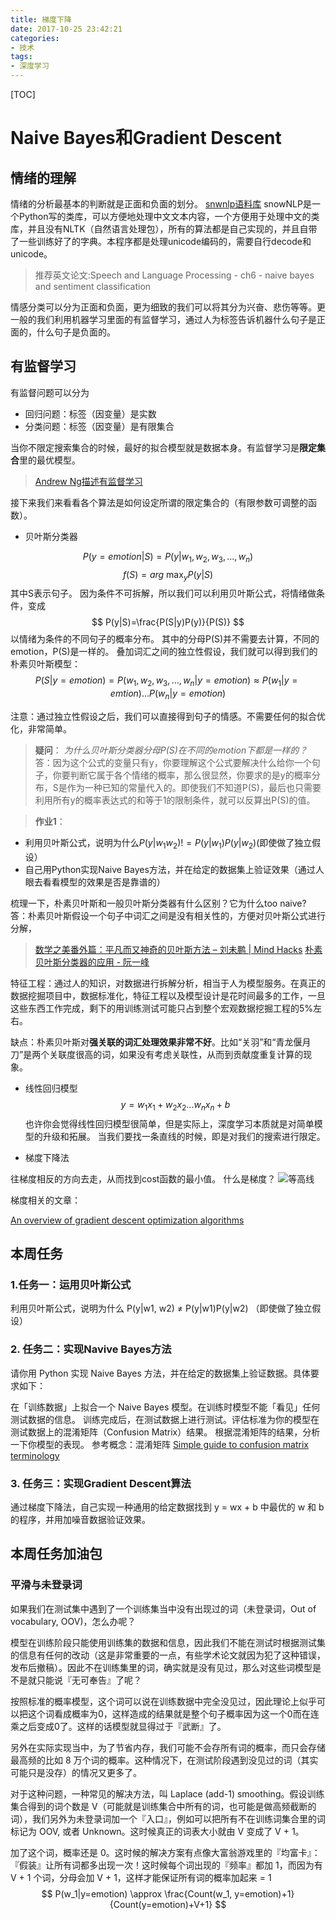 ```yaml
---
title: 梯度下降
date: 2017-10-25 23:42:21
categories:
- 技术
tags:
- 深度学习
---
```

[TOC]

# Naive Bayes和Gradient Descent

## 情绪的理解
情绪的分析最基本的判断就是正面和负面的划分。
[snwnlp语料库](https://github.com/isnowfy/snownlp)
snowNLP是一个Python写的类库，可以方便地处理中文文本内容，一个方便用于处理中文的类库，并且没有NLTK（自然语言处理包），所有的算法都是自己实现的，并且自带了一些训练好了的字典。本程序都是处理unicode编码的，需要自行decode和unicode。

>推荐英文论文:Speech and Language Processing - ch6 - naive bayes and sentiment classification

情感分类可以分为正面和负面，更为细致的我们可以将其分为兴奋、悲伤等等。更一般的我们利用机器学习里面的有监督学习，通过人为标签告诉机器什么句子是正面的，什么句子是负面的。

## 有监督学习
有监督问题可以分为
- 回归问题：标签（因变量）是实数
- 分类问题：标签（因变量）是有限集合

当你不限定搜索集合的时候，最好的拟合模型就是数据本身。有监督学习是**限定集合**里的最优模型。

>[Andrew Ng描述有监督学习](https://www.coursera.org/learn/machine-learning/lecture/1VkCb/supervised-learning)

接下来我们来看看各个算法是如何设定所谓的限定集合的（有限参数可调整的函数）。

- 贝叶斯分类器

$$ P(y=emotion|S)=P(y|w_1, w_2, w_3, ..., w_n) $$
$$ f(S)=arg\ \max_{y} P(y|S)  $$
其中S表示句子。
因为条件不可拆解，所以我们可以利用贝叶斯公式，将情绪做条件，变成
$$ P(y|S)=\frac{P(S|y)P(y)}{P(S)} $$
以情绪为条件的不同句子的概率分布。
其中的分母P(S)并不需要去计算，不同的emotion，P(S)是一样的。
叠加词汇之间的独立性假设，我们就可以得到我们的朴素贝叶斯模型：
$$ P(S|y=emotion)=P(w_1, w_2, w_3, ..., w_n|y=emotion)
\approx P(w_1|y=emtion)...P(w_n|y=emotion) $$

注意：通过独立性假设之后，我们可以直接得到句子的情感。不需要任何的拟合优化，非常简单。

> **疑问**：
*为什么贝叶斯分类器分母P(S)在不同的emotion下都是一样的？*
答：因为这个公式的变量只有y，你要理解这个公式要解决什么给你一个句子，你要判断它属于各个情绪的概率，那么很显然，你要求的是y的概率分布，S是作为一种已知的常量代入的。即使我们不知道P(S)，最后也只需要利用所有y的概率表达式的和等于1的限制条件，就可以反算出P(S)的值。

>**作业1**：
- 利用贝叶斯公式，说明为什么$P(y|w_1w_2)!=P(y|w_1)P(y|w_2)$(即使做了独立假设）
- 自己用Python实现Naive Bayes方法，并在给定的数据集上验证效果（通过人眼去看看模型的效果是否是靠谱的）


梳理一下，朴素贝叶斯和一般贝叶斯分类器有什么区别？它为什么too naive?
答：朴素贝叶斯假设一个句子中词汇之间是没有相关性的，方便对贝叶斯公式进行分解，
>[数学之美番外篇：平凡而又神奇的贝叶斯方法 – 刘未鹏 | Mind Hacks](http://mindhacks.cn/2008/09/21/the-magical-bayesian-method/)
[朴素贝叶斯分类器的应用 - 阮一峰](http://www.ruanyifeng.com/blog/2013/12/naive_bayes_classifier.html)

特征工程：通过人的知识，对数据进行拆解分析，相当于人为模型服务。在真正的数据挖掘项目中，数据标准化，特征工程以及模型设计是花时间最多的工作，一旦这些东西工作完成，剩下的用训练测试可能只占到整个宏观数据挖掘工程的5%左右。

缺点：朴素贝叶斯对**强关联的词汇处理效果非常不好**。比如“关羽”和“青龙偃月刀”是两个关联度很高的词，如果没有考虑关联性，从而到贡献度重复计算的现象。

- 线性回归模型
$$ y=w_1 x_1 + w_2 x_2 ...w_n x_n + b $$
也许你会觉得线性回归模型很简单，但是实际上，深度学习本质就是对简单模型的升级和拓展。
当我们要找一条直线的时候，即是对我们的搜索进行限定。

- 梯度下降法

往梯度相反的方向去走，从而找到cost函数的最小值。
什么是梯度？
![等高线](https://leanote.com/api/file/getImage?fileId=59f59b74ab644164490010f3)

梯度相关的文章：

[An overview of gradient descent optimization algorithms](http://sebastianruder.com/optimizing-gradient-descent/)

## 本周任务
### 1.任务一：运用贝叶斯公式

利用贝叶斯公式，说明为什么 P(y|w1, w2) ≠ P(y|w1)P(y|w2) （即使做了独立假设）

### 2. 任务二：实现Navive Bayes方法

请你用 Python 实现 Naive Bayes 方法，并在给定的数据集上验证数据。具体要求如下：

在「训练数据」上拟合一个 Naive Bayes 模型。在训练时模型不能「看见」任何测试数据的信息。
训练完成后，在测试数据上进行测试。评估标准为你的模型在测试数据上的混淆矩阵（Confusion Matrix）结果。
根据混淆矩阵的结果，分析一下你模型的表现。
参考概念：混淆矩阵 [Simple guide to confusion matrix terminology](http://www.dataschool.io/simple-guide-to-confusion-matrix-terminology/)

### 3. 任务三：实现Gradient Descent算法

通过梯度下降法，自己实现一种通用的给定数据找到 y = wx + b 中最优的 w 和 b 的程序，并用加噪音数据验证效果。

## 本周任务加油包
### 平滑与未登录词
如果我们在测试集中遇到了一个训练集当中没有出现过的词（未登录词，Out of vocabulary, OOV)，怎么办呢？

模型在训练阶段只能使用训练集的数据和信息，因此我们不能在测试时根据测试集的信息有任何的改动（这是非常重要的一点，有些学术论文就因为犯了这种错误，发布后撤稿）。因此不在训练集里的词，确实就是没有见过，那么对这些词模型是不是就只能说『无可奉告』了呢？

按照标准的概率模型，这个词可以说在训练数据中完全没见过，因此理论上似乎可以把这个词看成概率为0，这样造成的结果就是整个句子概率因为这一个0而在连乘之后变成0了。这样的话模型就显得过于『武断』了。

另外在实际实现当中，为了节省内存，我们可能不会存所有词的概率，而只会存储最高频的比如 8 万个词的概率。这种情况下，在测试阶段遇到没见过的词（其实可能只是没存）的情况又更多了。

对于这种问题，一种常见的解决方法，叫 Laplace (add-1) smoothing。假设训练集合得到的词个数是 V（可能就是训练集合中所有的词，也可能是做高频截断的词），我们另外为未登录词加一个『入口』，例如可以把所有不在训练词集合里的词标记为 OOV, 或者 Unknown。这时候真正的词表大小就由 V 变成了 V + 1。

加了这个词，概率还是 0。这时候的解决方案有点像大富翁游戏里的『均富卡』：『假装』让所有词都多出现一次！这时候每个词出现的『频率』都加 1，而因为有 V + 1 个词，分母会加 V + 1，这样才能保证所有词的概率加起来 = 1
$$ P(w_1|y=emotion) \approx \frac{Count(w_1, y=emotion)+1}{Count(y=emotion)+V+1} $$
